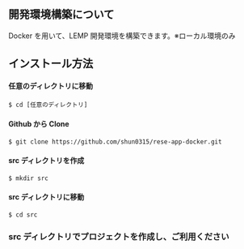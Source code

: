## 開発環境構築について

Docker を用いて、LEMP 開発環境を構築できます。※ローカル環境のみ

## インストール方法

#### 任意のディレクトリに移動

```
$ cd [任意のディレクトリ]
```

#### Github から Clone

```
$ git clone https://github.com/shun0315/rese-app-docker.git
```

#### src ディレクトリを作成

```
$ mkdir src
```

#### src ディレクトリに移動

```
$ cd src
```

### src ディレクトリでプロジェクトを作成し、ご利用ください
